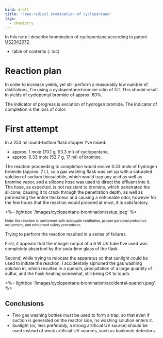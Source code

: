 ```yaml
---
kind: draft
title: "Free-radical bromination of cyclopentane"
tags:
  - chemistry
---
```


In this note I describe bromination of cyclopentane according to patent [US2342072].

[US2342072]: https://www.google.com/patents/US2342072

<!--more-->

* table of contents
{: toc}

# Reaction plan

In order to increase yields, yet still perform a reasonably low number of distillations, I'm using a cyclopentane:bromine ratio of 3:1. This should result in yields of cyclopentyl bromide of approx. 60%.

The indicator of progress is evolution of hydrogen bromide. The indicator of completion is the loss of color.

# First attempt

In a 250 ml round-bottom flask stopper I've mixed:

  * approx. 1 mole (70.1 g, 93.3 ml) of cyclopentane,
  * approx. 0.33 mole (52.7 g, 17 ml) of bromine.

The reaction proceeding to completion would evolve 0.33 mole of hydrogen bromide (approx. 7 L), so a gas washing flask was set up with a saturated solution of sodium thiosulphite, which would trap any acid as well as bromine vapor, and a silicone hose was used to direct the effluent into it. The hose, as expected, is not resistant to bromine, which penetrated the silicone, causing it to crack through the penetration depth, as well as permeating the entire thickness and causing a noticeable odor, however for the few hours that the reaction would proceed at most, it is satisfactory.

<%= lightbox '/images/cyclopentane-bromination/setup.jpeg' %>

<small>Note: the reaction is performed with adequate ventilation, proper personal protective equipment, and rehearsed safety procedures.</small>

Trying to perform the reaction resulted in a series of failures.

First, it appears that the meager output of a 6 W UV tube I've used was completely absorbed by the soda-lime glass of the flask.

Second, while trying to relocate the apparatus so that sunlight could be used to initiate the reaction, I accidentally siphoned the gas washing solution in, which resulted in a quench, precipitation of a large quantity of sulfur, and the flask heating somewhat, still being OK to touch.

<%= lightbox '/images/cyclopentane-bromination/accidental-quench.jpeg' %>

## Conclusions

  * Two gas washing bottles must be used to form a trap, so that even if suction is generated
  on the reactor side, no washing solution enters it.
  * Sunlight (or, less preferably, a strong artificial UV source) should be used instead
  of weak artificial UV sources, such as banknote detectors.
